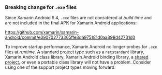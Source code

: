 ### Breaking change for `.exe` files

Since Xamarin.Android 9.4, `.exe` files are not considered at *build time* and are not included in the final APK for Xamarin.Android applications:

https://github.com/xamarin/xamarin-android/commit/e390702773365ffe3da975181d0aa398d42731d0

To improve startup performance, Xamarin.Android no longer probes for `.exe` files at *runtime*. A standard project type such as a `netstandard` library, Xamarin.Android class library, Xamarin.Android binding library, a [shared project][shared_project], or even a portable class library will not have a problem. Consider using one of the support project types moving forward.

[shared_project]: https://docs.microsoft.com/xamarin/cross-platform/app-fundamentals/shared-projects
